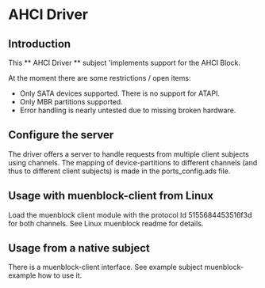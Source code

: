 # AHCI Driver

## Introduction

This ** AHCI Driver ** subject 'implements support for the AHCI Block.

At the moment there are some restrictions / open items:
- Only SATA devices supported. There is no support for ATAPI.
- Only MBR partitions supported.
- Error handling is nearly untested due to missing broken hardware.

## Configure the server

The driver offers a server to handle requests from multiple client
subjects using channels. The mapping of device-partitions to different
channels (and thus to different client subjects) is made in the
ports_config.ads file.


## Usage with muenblock-client from Linux

Load the muenblock client module with the protocol Id 5155684453516f3d
for both channels. See Linux muenblock readme for details.

## Usage from a native subject

There is a muenblock-client interface. See example subject
muenblock-example how to use it.
